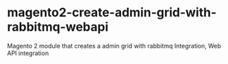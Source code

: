 # magento2-create-admin-grid-with-rabbitmq-webapi
Magento 2 module that creates a admin grid with rabbitmq Integration, Web API integration

